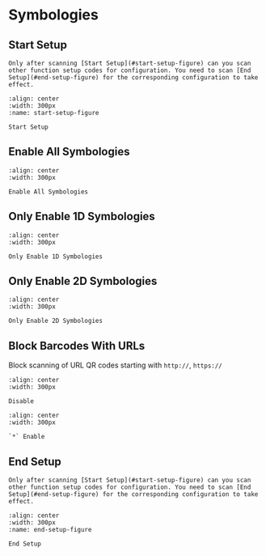 # Symbologies

## Start Setup
```{tip}
Only after scanning [Start Setup](#start-setup-figure) can you scan other function setup codes for configuration. You need to scan [End Setup](#end-setup-figure) for the corresponding configuration to take effect.
```
```{figure} ../../media/252B24.24.png
:align: center
:width: 300px
:name: start-setup-figure

Start Setup
```


## Enable All Symbologies

```{figure} ../../media/EC00.png
:align: center
:width: 300px

Enable All Symbologies
```

## Only Enable 1D Symbologies

```{figure} ../../media/OE1D.png
:align: center
:width: 300px

Only Enable 1D Symbologies
```

## Only Enable 2D Symbologies

```{figure} ../../media/OE2D.png
:align: center
:width: 300px

Only Enable 2D Symbologies
```

## Block Barcodes With URLs
Block scanning of URL QR codes starting with `http://`, `https://`


```{figure} ../../media/25DISABLE_WEB25.png
:align: center
:width: 300px

Disable
```

```{figure} ../../media/25ENABLE_WEB25.png
:align: center
:width: 300px

`*` Enable
```

## End Setup
```{tip}
Only after scanning [Start Setup](#start-setup-figure) can you scan other function setup codes for configuration. You need to scan [End Setup](#end-setup-figure) for the corresponding configuration to take effect.
```

```{figure} ../../media/25242425.png
:align: center
:width: 300px
:name: end-setup-figure

End Setup
```